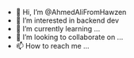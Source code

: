 - 👋 Hi, I’m @AhmedAliFromHawzen
- 👀 I’m interested in backend dev
- 🌱 I’m currently learning ...
- 💞️ I’m looking to collaborate on ...
- 📫 How to reach me ...

<!---
AhmedAliFromHawzen/AhmedAliFromHawzen is a ✨ special ✨ repository because its `README.md` (this file) appears on your GitHub profile.
You can click the Preview link to take a look at your changes.
--->
